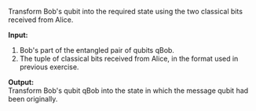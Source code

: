 Transform Bob's qubit into the required state using the two classical bits received from Alice.

**Input:** 
1. Bob's part of the entangled pair of qubits qBob.
2. The tuple of classical bits received from Alice, in the format used in previous exercise.

**Output:**  
Transform Bob's qubit qBob into the state in which the message qubit had been originally.